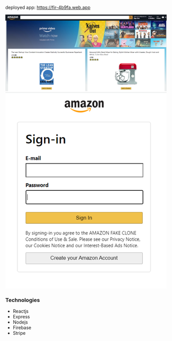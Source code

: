 deployed app: https://fir-4b9fa.web.app
<br />
<div align="center">
  <img alt="Demo" src="https://raw.githubusercontent.com/Ik-williams/Portfolio/main/src/Assets/Projects/amazon-clone/Amazon-Clone.png" />
</div>

<div align="center">
  <img alt="Demo" src="https://raw.githubusercontent.com/Ik-williams/Portfolio/main/src/Assets/Projects/amazon-clone/Amazon-Clone-Signin.png" />
</div>

### Technologies
<ul>
    <li>Reactjs</li>
    <li>Express</li>
    <li>Nodejs</li>
    <li>Firebase</li>
    <li>Stripe</li>
</ul>
